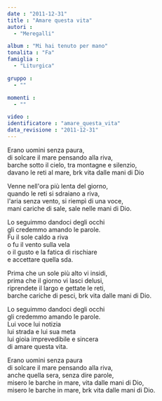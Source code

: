 ```yaml
---
date : "2011-12-31"
title : "Amare questa vita"
autori : 
  - "Meregalli"

album : "Mi hai tenuto per mano"
tonalita : "Fa"
famiglia : 
  - "Liturgica"

gruppo : 
  - ""

momenti : 
  - ""

video : 
identificatore : "amare_questa_vita"
data_revisione : "2011-12-31"
---
```

  
  
Erano uomini senza paura,  
di solcare il mare pensando alla riva,  
barche sotto il cielo,  tra montagne e silenzio,  
davano le reti al mare, brk vita dalle mani di Dio   
  
  
  
Venne nell'ora più lenta del giorno,  
quando le reti si sdraiano a riva,  
l'aria senza vento,  si riempì di una voce,  
mani cariche di sale, sale nelle mani di Dio.   
  
  
Lo seguimmo dandoci degli occhi   
gli credemmo amando le parole.   
Fu il sole caldo a riva  
o fu il vento sulla vela  
o il gusto e la fatica di rischiare  
e accettare quella sda.  
  
  
Prima che un sole più alto vi insidi,   
prima che il giorno vi lasci delusi,  
riprendete il largo  e gettate le reti,   
barche cariche di pesci, brk vita dalle mani di Dio.   
  
  
Lo seguimmo dandoci degli occhi   
gli credemmo amando le parole.   
Lui voce lui notizia  
lui strada e lui sua meta  
lui gioia imprevedibile e sincera  
di amare questa vita.  
  
  
Erano uomini senza paura  
di solcare il mare pensando alla riva,  
anche quella sera,  senza dire parole,  
misero le barche in mare, vita dalle mani di Dio,   
misero le barche in mare, brk vita dalle mani di Dio.  
  
  
  
